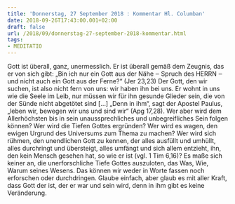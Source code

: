 ```yaml
---
title: 'Donnerstag, 27 September 2018 : Kommentar Hl. Columban'
date: 2018-09-26T17:43:00.001+02:00
draft: false
url: /2018/09/donnerstag-27-september-2018-kommentar.html
tags: 
- MEDITATIO
---
```


Gott ist überall, ganz, unermesslich. Er ist überall gemäß dem Zeugnis, das er von sich gibt: „Bin ich nur ein Gott aus der Nähe ‒ Spruch des HERRN ‒ und nicht auch ein Gott aus der Ferne?“ (Jer 23,23) Der Gott, den wir suchen, ist also nicht fern von uns: wir haben ihn bei uns. Er wohnt in uns wie die Seele im Leib, nur müssen wir für ihn gesunde Glieder sein, die von der Sünde nicht abgetötet sind \[…\] „Denn in ihm“, sagt der Apostel Paulus, „leben wir, bewegen wir uns und sind wir“ (Apg 17,28). Wer aber wird dem Allerhöchsten bis in sein unaussprechliches und unbegreifliches Sein folgen können? Wer wird die Tiefen Gottes ergründen? Wer wird es wagen, den ewigen Urgrund des Universums zum Thema zu machen? Wer wird sich rühmen, den unendlichen Gott zu kennen, der alles ausfüllt und umhüllt, alles durchringt und übersteigt, alles umfängt und sich allem entzieht, ihn, den kein Mensch gesehen hat, so wie er ist (vgl. 1 Tim 6,16)? Es maße sich keiner an, die unerforschliche Tiefe Gottes auszuloten, das Was, Wie, Warum seines Wesens. Das können wir weder in Worte fassen noch erforschen oder durchdringen. Glaube einfach, aber glaub es mit aller Kraft, dass Gott der ist, der er war und sein wird, denn in ihm gibt es keine Veränderung.